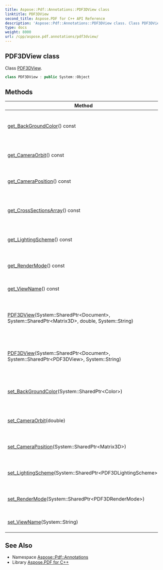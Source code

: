 ```yaml
---
title: Aspose::Pdf::Annotations::PDF3DView class
linktitle: PDF3DView
second_title: Aspose.PDF for C++ API Reference
description: 'Aspose::Pdf::Annotations::PDF3DView class. Class PDF3DView in C++.'
type: docs
weight: 8000
url: /cpp/aspose.pdf.annotations/pdf3dview/
---
```

## PDF3DView class


Class [PDF3DView](./).

```cpp
class PDF3DView : public System::Object
```

## Methods

| Method | Description |
| --- | --- |
| [get_BackGroundColor](./get_backgroundcolor/)() const | Gets the color of the back ground of view. |
| [get_CameraOrbit](./get_cameraorbit/)() const | Gets the camera orbit of view. |
| [get_CameraPosition](./get_cameraposition/)() const | Gets the camera position of view. |
| [get_CrossSectionsArray](./get_crosssectionsarray/)() const | Gets the cross sections array of view. |
| [get_LightingScheme](./get_lightingscheme/)() const | Gets the lighting scheme of view. |
| [get_RenderMode](./get_rendermode/)() const | Gets the render mode of view. |
| [get_ViewName](./get_viewname/)() const | Gets the name of the view. |
| [PDF3DView](./pdf3dview/)(System::SharedPtr\<Document\>, System::SharedPtr\<Matrix3D\>, double, System::String) | Initializes a new instance of the [PDF3DView](./) class. |
| [PDF3DView](./pdf3dview/)(System::SharedPtr\<Document\>, System::SharedPtr\<PDF3DView\>, System::String) | Initializes a new instance of the [PDF3DView](./) class. |
| [set_BackGroundColor](./set_backgroundcolor/)(System::SharedPtr\<Color\>) | Sets the color of the back ground of view. |
| [set_CameraOrbit](./set_cameraorbit/)(double) | Sets the camera orbit of view. |
| [set_CameraPosition](./set_cameraposition/)(System::SharedPtr\<Matrix3D\>) | Sets the camera position of view. |
| [set_LightingScheme](./set_lightingscheme/)(System::SharedPtr\<PDF3DLightingScheme\>) | Sets the lighting scheme of view. |
| [set_RenderMode](./set_rendermode/)(System::SharedPtr\<PDF3DRenderMode\>) | Sets the render mode of view. |
| [set_ViewName](./set_viewname/)(System::String) | Sets the name of the view. |
## See Also

* Namespace [Aspose::Pdf::Annotations](../)
* Library [Aspose.PDF for C++](../../)
